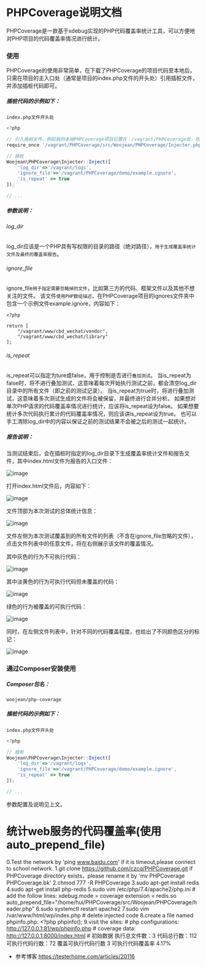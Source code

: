 # PHPCoverage说明文档
PHPCoverage是一款基于xdebug实现的PHP代码覆盖率统计工具，可以方便地对PHP项目的代码覆盖率情况进行统计。


### 使用
PHPCoverage的使用非常简单，在下载了PHPCoverage的项目代码至本地后，只需在项目的主入口处（通常是项目的index.php文件的开头处）引用插桩文件，并添加插桩代码即可。

##### 插桩代码的示例如下：
`index.php文件开头处`

```javascript
<?php

// 引入插桩文件，例如我的本地PHPCoverage项目位置在：/vagrant/PHPCoverage处，则如下引用
require_once '/vagrant/PHPCoverage/src/Woojean/PHPCoverage/Injecter.php';

// 插桩
Woojean\PHPCoverage\Injecter::Inject([
	'log_dir'=>'/vagrant/logs',
	'ignore_file'=>'/vagrant/PHPCoverage/demo/example.ignore',
	'is_repeat' => true 
]);

// ...
```

##### 参数说明：
###### log_dir
log_dir应该是一个PHP具有写权限的目录的路径（绝对路径），`用于生成覆盖率统计文件及最终的覆盖率报告`。

###### ignore_file
ignore_file`用于指定需要忽略掉的文件`，比如第三方的代码、框架文件以及其他不想关注的文件。
该文件`使用PHP数组描述`，在PHPCoverage项目的ignores文件夹中包含一个示例文件example.ignore，内容如下：
```
<?php

return [
	"/vagrant/www/cbd_wechat/vendor",
	"/vagrant/www/cbd_wechat/library"
];
```

###### is_repeat
is_repeat可以指定为ture或false，用于控制是否进行`叠加测试`。
当is_repeat为false时，将不进行叠加测试，这意味着每次开始执行测试之前，都会清空log_dir目录中的所有文件（即之前的测试记录）。
当is_repeat为true时，将进行叠加测试，这意味着多次测试生成的文件将会被保留，并最终进行合并分析。
如果想对单次PHP请求的代码覆盖率情况进行统计，应该将is_repeat设为false。
如果想要统计多次代码执行累计的代码覆盖率情况，则应该讲is_repeat设为true。
也可以手工清除log_dir中的内容以保证之前的测试结果不会被之后的测试一起统计。


##### 报告说明：
当测试结束后，会在插桩时指定的log_dir目录下生成覆盖率统计文件和报告文件，其中index.html文件为报告的入口文件：

 ![image](https://github.com/woojean/PHPCoverage/raw/master/imgs/files.jpg)

打开index.html文件后，内容如下：

 ![image](https://github.com/woojean/PHPCoverage/raw/master/imgs/reporter.jpg)


文件顶部为本次测试的总体统计信息：

 ![image](https://github.com/woojean/PHPCoverage/raw/master/imgs/sum.jpg)



文件左侧为本次测试覆盖到的所有文件的列表（不含在ignore_file忽略的文件），点击文件列表中的任意文件，将在右侧展示该文件的覆盖情况。

其中灰色的行为不可执行代码：

 ![image](https://github.com/woojean/PHPCoverage/raw/master/imgs/unexec.jpg)


其中淡黄色的行为可执行代码但未覆盖的代码：

 ![image](https://github.com/woojean/PHPCoverage/raw/master/imgs/uncove.jpg)


绿色的行为被覆盖的可执行代码：

 ![image](https://github.com/woojean/PHPCoverage/raw/master/imgs/covered.jpg)


同时，在左侧文件列表中，针对不同的代码覆盖程度，也给出了不同颜色区分的标记：

 ![image](https://github.com/woojean/PHPCoverage/raw/master/imgs/colored.jpg)


### 通过Composer安装使用

##### Composer包名：
`woojean/php-coverage`

##### 插桩代码的示例如下：
`index.php文件开头处`

```javascript
<?php

// 插桩
Woojean\PHPCoverage\Injecter::Inject([
	'log_dir'=>'/vagrant/logs',
	'ignore_file'=>'/vagrant/PHPCoverage/demo/example.ignore',
	'is_repeat' => true 
]);

// ...
```
参数配置及说明见上文。



# 统计web服务的代码覆盖率(使用auto_prepend_file)

0.Test the network by 'ping www.baidu.com'
	if it is timeout,please connect to school network.
1.git clone https://github.com/czcq/PHPCoverage.git
	if PHPCoverage directory exists，please rename it by 'mv PHPCoverage PHPCoverage.bk'
2.chmod 777 -R PHPCoverage
3.sudo apt-get install redis
4.sudo apt-get install php-redis
5.sudo vim /etc/php/7.4/apache2/php.ini
	# add the follow lines:
	xdebug.mode = coverage
	extension = redis.so
	auto_prepend_file="/home/hui/PHPCoverage/src/Woojean/PHPCoverage/header.php"
6.sudo systemctl restart apache2
7.sudo vim /var/www/html/wp/index.php # delete injected code
8.create a file named phpinfo.php:
	<?php
		phpinfo();
9.visit the sites:
	# php configurations:
	http://127.0.0.1:81/wp/phpinfo.php
	# coverage data:
	http://127.0.0.1:8000/index.html
	# 初始数据
	执行总文件数：3  代码总行数：112	可执行代码行数：72 覆盖可执行代码行数 3   可执行代码覆盖率 4.17%

* 参考博客
  https://testerhome.com/articles/20116
